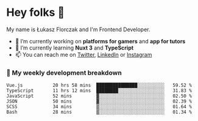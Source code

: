 # Hey folks 👋

My name is Łukasz Florczak and I'm Frontend Developer. 

- 🔭 I’m currently working on **platforms for gamers** and **app for tutors**
- 🌱 I’m currently learning **Nuxt 3** and **TypeScript**
- 📫 You can reach me on [Twitter](https://twitter.com/lukaszflorczak), [LinkedIn](https://pl.linkedin.com/in/lukasz-florczak) or [Instagram](https://instagram.com/lukaszflorczak)


### 🧮 My weekly development breakdown

<!--START_SECTION:waka-->

```text
Vue.js           20 hrs 58 mins  ███████████████░░░░░░░░░░   59.52 %
TypeScript       11 hrs 12 mins  ████████░░░░░░░░░░░░░░░░░   31.83 %
JavaScript       52 mins         ▓░░░░░░░░░░░░░░░░░░░░░░░░   02.50 %
JSON             50 mins         ▓░░░░░░░░░░░░░░░░░░░░░░░░   02.39 %
SCSS             34 mins         ▒░░░░░░░░░░░░░░░░░░░░░░░░   01.64 %
Bash             28 mins         ▒░░░░░░░░░░░░░░░░░░░░░░░░   01.34 %
```

<!--END_SECTION:waka-->

<!--
**lukaszflorczak/lukaszflorczak** is a ✨ _special_ ✨ repository because its `README.md` (this file) appears on your GitHub profile.

Here are some ideas to get you started:

- 🔭 I’m currently working on ...
- 🌱 I’m currently learning ...
- 👯 I’m looking to collaborate on ...
- 🤔 I’m looking for help with ...
- 💬 Ask me about ...
- 📫 How to reach me: ...
- 😄 Pronouns: ...
- ⚡ Fun fact: ...
-->
